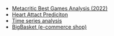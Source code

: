 
- [Metacritic Best Games Analysis (2022)](/metacritic-best-games-analysis/data-analysis.html)
- [Heart Attact Prediciton](/HeartAttact/HeartAttactPrediction.html)
- [Time series analysis](/Time-Series/projekt_SC.html)
- [BigBasket (e-commerce shop)](/BigBasket/big-basket.html)

